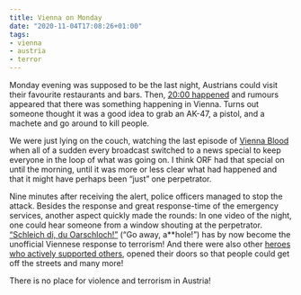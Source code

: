 ```yaml
---
title: Vienna on Monday
date: "2020-11-04T17:08:26+01:00"
tags:
- vienna
- austria
- terror
---
```


Monday evening was supposed to be the last night, Austrians could visit their favourite restaurants and bars. Then, [20:00 happened](https://www.derstandard.at/inland/terroranschlag-wien) and rumours appeared that there was something happening in Vienna. Turns out someone thought it was a good idea to grab an AK-47, a pistol, and a machete and go around to kill people.

We were just lying on the couch, watching the last episode of [Vienna Blood](https://en.wikipedia.org/wiki/Vienna_Blood_(TV_series)) when all of a sudden every broadcast switched to a news special to keep everyone in the loop of what was going on. I think ORF had that special on until the morning, until it was more or less clear what had happened and that it might have perhaps been “just” one perpetrator.

Nine minutes after receiving the alert, police officers managed to stop the attack. Besides the response and great response-time of the emergency services, another aspect quickly made the rounds: In one video of the night, one could hear someone from a window shouting at the perpetrator. [“Schleich di, du Oarschloch!”](https://www.derstandard.at/story/2000121445124/das-gefuehl-einer-stadt-schleich-di-du-oaschloch) (“Go away, a\*\*hole!”) has by now become the unofficial Viennese response to terrorism! And there were also other [heroes who actively supported others](https://www.derstandard.at/story/2000121408727/augenzeugen-halfen-polizist-und-aeltere-dame), opened their doors so that people could get off the streets and many more!

There is no place for violence and terrorism in Austria!
